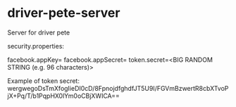 # driver-pete-server
Server for driver pete


security.properties:

facebook.appKey=<YOUR FACEBOOK APP ID>
facebook.appSecret=<YOUR FACEBOOK APP SECRET>
token.secret=<BIG RANDOM STRING (e.g. 96 characters)>


Example of token secret:
wergwegoDsTmXfogIieDI0cD/8FpnojdfghdfJT5U9I/FGVmBzwertR8cbXTvoPjX+Pq/T/b1PqpHX0lYm0oCBjXWICA==
